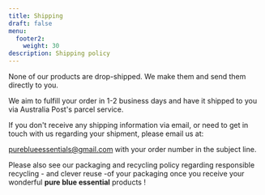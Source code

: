 ```yaml
---
title: Shipping
draft: false
menu:
  footer2:
    weight: 30
description: Shipping policy
---
```

None of our products are drop-shipped. We make them and send them directly to you.

We aim to fulfill your order in 1-2 business days and have it shipped to you via Australia Post's parcel service. 

If you don't receive any shipping information via email, or need to get in touch with us regarding your shipment, please email us at:

pureblueessentials@gmail.com            with your order number in the subject line.

Please also see our packaging and recycling policy regarding responsible recycling - and clever reuse -of your packaging once you receive your wonderful **pure blue essential** products !